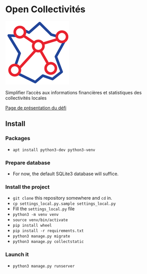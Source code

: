 # Open Collectivités

![Open Collectivités](open-collectivites.png?raw=true "Open Collectivités")


Simplifier l’accès aux informations financières et statistiques des collectivités locales

[Page de présentation du défi](https://entrepreneur-interet-general.etalab.gouv.fr/defis/2020/open-collectivites.html)

## Install
### Packages
- `apt install python3-dev python3-venv`

### Prepare database
- For now, the default SQLite3 database will suffice.

### Install the project

- `git clone` this repository somewhere and `cd` in.
- `cp settings_local.py.sample settings_local.py`
- Fill the `settings_local.py` file
- `python3 -m venv venv`
- `source venv/bin/activate`
- `pip install wheel`
- `pip install -r requirements.txt`
- `python3 manage.py migrate`
- `python3 manage.py collectstatic`

### Launch it
 - `python3 manage.py runserver`

